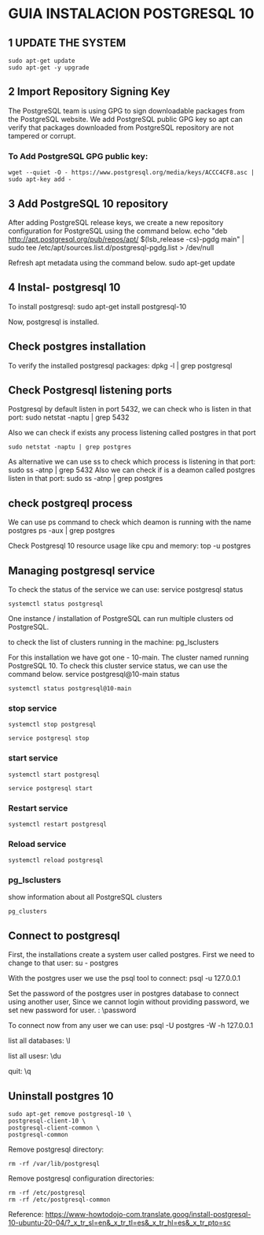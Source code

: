 # GUIA INSTALACION POSTGRESQL 10


## 1 UPDATE THE SYSTEM
    sudo apt-get update
    sudo apt-get -y upgrade 

## 2 Import Repository Signing Key
The PostgreSQL team is using GPG to sign downloadable packages from the PostgreSQL website.
We add PostgreSQL public GPG key so apt can verify that packages downloaded from PostgreSQL repository are not tampered or corrupt.

### To Add PostgreSQL GPG public key:
    wget --quiet -O - https://www.postgresql.org/media/keys/ACCC4CF8.asc | sudo apt-key add -

## 3 Add PostgreSQL 10 repository
After adding PostgreSQL release keys, we create a new repository configuration for PostgreSQL using the command below.
    echo "deb http://apt.postgresql.org/pub/repos/apt/ $(lsb_release -cs)-pgdg main" | sudo tee /etc/apt/sources.list.d/postgresql-pgdg.list &gt; /dev/null

Refresh apt metadata using the command below.
    sudo apt-get update 

## 4 Instal- postgresql 10
To install postgresql:
    sudo apt-get install postgresql-10

Now, postgresql is installed.

## Check postgres installation
To verify the installed postgresql packages:
    dpkg -l | grep postgresql

## Check Postgresql listening ports
Postgresql by default listen in port 5432, we can check who is listen in that port:
    sudo netstat -naptu | grep 5432

Also we can check if exists any process listening called postgres in that port 

    sudo netstat -naptu | grep postgres

As alternative we can use ss to check which process is listening in that port:
    sudo ss -atnp | grep 5432
Also we can check if is a deamon called postgres listen in that port:
    sudo ss -atnp | grep postgres

## check postgreql process 
We can use ps command to check which deamon is running with the name postgres
    ps -aux | grep postgres

Check Postgresql 10 resource usage like cpu and memory:
    top -u postgres

## Managing postgresql service

 To check the status of the service we can use: 
    service postgresql status 

    systemctl status postgresql 

One instance / installation of PostgreSQL can run multiple clusters od PostgreSQL.

to check the list of clusters running in the machine:
    pg_lsclusters

For this installation we have got one - 10-main. 
The cluster named running PostgreSQL 10. To check this cluster service status, we can use the command below.
    service postgresql@10-main status 

    systemctl status postgresql@10-main

### stop service
    systemctl stop postgresql 

    service postgresql stop

### start service
    systemctl start postgresql

    service postgresql start

### Restart service
    systemctl restart postgresql

### Reload service
    systemctl reload postgresql

### pg_lsclusters
show information about all PostgreSQL clusters

    pg_clusters

## Connect to postgresql 
First, the installations create a system user called postgres. First we need to change to that user:
    su - postgres 

With the postgres user we use the psql tool to connect: 
    psql -u 127.0.0.1

Set the password of the postgres user in postgres database to connect using another user, Since we cannot login without providing password, we set new password for user. : 
    \password 

To connect now from any user we can use:
    psql -U postgres -W -h 127.0.0.1

list all databases: 
    \l

list all usesr:
    \du

quit:
    \q

## Uninstall postgres 10
    sudo apt-get remove postgresql-10 \
    postgresql-client-10 \
    postgresql-client-common \
    postgresql-common

Remove postgresql directory: 

    rm -rf /var/lib/postgresql

Remove postgresql configuration directories:

    rm -rf /etc/postgresql 
    rm -rf /etc/postgresql-common

Reference:
https://www-howtodojo-com.translate.goog/install-postgresql-10-ubuntu-20-04/?_x_tr_sl=en&_x_tr_tl=es&_x_tr_hl=es&_x_tr_pto=sc






